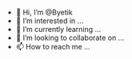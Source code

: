 - 👋 Hi, I’m @Byetik
- 👀 I’m interested in ...
- 🌱 I’m currently learning ...
- 💞️ I’m looking to collaborate on ...
- 📫 How to reach me ...

<!---
Byetik/Byetik is a ✨ special ✨ repository because its `README.md` (this file) appears on your GitHub profile.
You can click the Preview link to take a look at your changes.
--->
